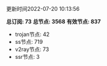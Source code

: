 更新时间2022-07-20 10:13:56

**总订阅: 73**
**总节点: 3568**
**有效节点: 837**
- trojan节点: 42
- ss节点: 719
- v2ray节点: 73
- ssr节点: 3
